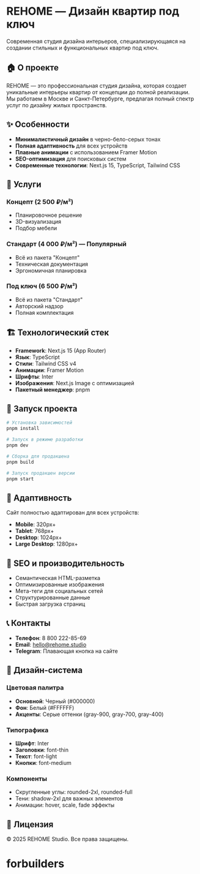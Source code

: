 # REHOME — Дизайн квартир под ключ

Современная студия дизайна интерьеров, специализирующаяся на создании стильных и функциональных квартир под ключ.

## 🏠 О проекте

REHOME — это профессиональная студия дизайна, которая создает уникальные интерьеры квартир от концепции до полной реализации. Мы работаем в Москве и Санкт-Петербурге, предлагая полный спектр услуг по дизайну жилых пространств.

## ✨ Особенности

- **Минималистичный дизайн** в черно-бело-серых тонах
- **Полная адаптивность** для всех устройств
- **Плавные анимации** с использованием Framer Motion
- **SEO-оптимизация** для поисковых систем
- **Современные технологии**: Next.js 15, TypeScript, Tailwind CSS

## 🎨 Услуги

### Концепт (2 500 ₽/м²)

- Планировочное решение
- 3D-визуализация
- Подбор мебели

### Стандарт (4 000 ₽/м²) — Популярный

- Всё из пакета "Концепт"
- Техническая документация
- Эргономичная планировка

### Под ключ (6 500 ₽/м²)

- Всё из пакета "Стандарт"
- Авторский надзор
- Полная комплектация

## 🏗️ Технологический стек

- **Framework**: Next.js 15 (App Router)
- **Язык**: TypeScript
- **Стили**: Tailwind CSS v4
- **Анимации**: Framer Motion
- **Шрифты**: Inter
- **Изображения**: Next.js Image с оптимизацией
- **Пакетный менеджер**: pnpm

## 🚀 Запуск проекта

```bash
# Установка зависимостей
pnpm install

# Запуск в режиме разработки
pnpm dev

# Сборка для продакшена
pnpm build

# Запуск продакшен версии
pnpm start
```

## 📱 Адаптивность

Сайт полностью адаптирован для всех устройств:

- **Mobile**: 320px+
- **Tablet**: 768px+
- **Desktop**: 1024px+
- **Large Desktop**: 1280px+

## 🎯 SEO и производительность

- Семантическая HTML-разметка
- Оптимизированные изображения
- Мета-теги для социальных сетей
- Структурированные данные
- Быстрая загрузка страниц

## 📞 Контакты

- **Телефон**: 8 800 222-85-69
- **Email**: hello@rehome.studio
- **Telegram**: Плавающая кнопка на сайте

## 🎨 Дизайн-система

### Цветовая палитра

- **Основной**: Черный (#000000)
- **Фон**: Белый (#FFFFFF)
- **Акценты**: Серые оттенки (gray-900, gray-700, gray-400)

### Типографика

- **Шрифт**: Inter
- **Заголовки**: font-thin
- **Текст**: font-light
- **Кнопки**: font-medium

### Компоненты

- Скругленные углы: rounded-2xl, rounded-full
- Тени: shadow-2xl для важных элементов
- Анимации: hover, scale, fade эффекты

## 📄 Лицензия

© 2025 REHOME Studio. Все права защищены.
# forbuilders
